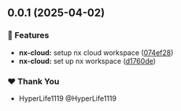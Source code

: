 ## 0.0.1 (2025-04-02)

### 🚀 Features

- **nx-cloud:** setup nx cloud workspace ([074ef28](https://github.com/composize/composize/commit/074ef28))
- **nx-cloud:** set up nx workspace ([d1760de](https://github.com/composize/composize/commit/d1760de))

### ❤️ Thank You

- HyperLife1119 @HyperLife1119
